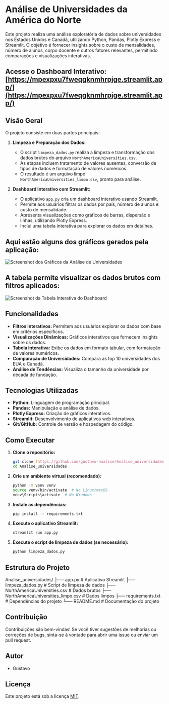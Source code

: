 # Análise de Universidades da América do Norte

Este projeto realiza uma análise exploratória de dados sobre universidades nos Estados Unidos e Canadá, utilizando Python, Pandas, Plotly Express e Streamlit. O objetivo é fornecer insights sobre o custo de mensalidades, número de alunos, corpo docente e outros fatores relevantes, permitindo comparações e visualizações interativas.
## **Acesse o Dashboard Interativo:** [https://mpexpxu7fweqgknmhrpjge.streamlit.app/](https://mpexpxu7fweqgknmhrpjge.streamlit.app/)
## Visão Geral

O projeto consiste em duas partes principais:

1.  **Limpeza e Preparação dos Dados:**
    * O script `limpeza_dados.py` realiza a limpeza e transformação dos dados brutos do arquivo `NorthAmericaUniversities.csv`.
    * As etapas incluem tratamento de valores ausentes, conversão de tipos de dados e formatação de valores numéricos.
    * O resultado é um arquivo limpo `NorthAmericaUniversities_limpo.csv`, pronto para análise.

2.  **Dashboard Interativo com Streamlit:**
    * O aplicativo `app.py` cria um dashboard interativo usando Streamlit.
    * Permite aos usuários filtrar os dados por país, número de alunos e custo de mensalidade.
    * Apresenta visualizações como gráficos de barras, dispersão e linhas, utilizando Plotly Express.
    * Inclui uma tabela interativa para explorar os dados em detalhes.

## Aqui estão alguns dos gráficos gerados pela aplicação:
![Screenshot dos Gráficos da Análise de Universidades](https://github.com/user-attachments/assets/37fd97d2-2af2-4ef5-aee9-783ae0e72fd1)

## A tabela permite visualizar os dados brutos com filtros aplicados:
![Screenshot da Tabela Interativa do Dashboard](https://github.com/user-attachments/assets/ba7ea0be-7146-4933-9c46-c3592271de39)

## Funcionalidades

* **Filtros Interativos:** Permitem aos usuários explorar os dados com base em critérios específicos.
* **Visualizações Dinâmicas:** Gráficos interativos que fornecem insights sobre os dados.
* **Tabela Interativa:** Exibe os dados em formato tabular, com formatação de valores numéricos.
* **Comparação de Universidades:** Compara as top 10 universidades dos EUA e Canadá.
* **Análise de Tendências:** Visualiza o tamanho da universidade por década de fundação.

## Tecnologias Utilizadas

* **Python:** Linguagem de programação principal.
* **Pandas:** Manipulação e análise de dados.
* **Plotly Express:** Criação de gráficos interativos.
* **Streamlit:** Desenvolvimento de aplicativos web interativos.
* **Git/GitHub:** Controle de versão e hospedagem do código.

## Como Executar

1.  **Clone o repositório:**
    ```bash
    git clone [https://github.com/gustavo-analise/Analise_universidades.git](https://github.com/gustavo-analise/Analise_universidades.git)
    cd Analise_universidades
    ```

2.  **Crie um ambiente virtual (recomendado):**
    ```bash
    python -m venv venv
    source venv/bin/activate  # No Linux/macOS
    venv\Scripts\activate  # No Windows
    ```

3.  **Instale as dependências:**
    ```bash
    pip install -r requirements.txt
    ```

4.  **Execute o aplicativo Streamlit:**
    ```bash
    streamlit run app.py
    ```

5.  **Execute o script de limpeza de dados (se necessário):**
    ```bash
    python limpeza_dados.py
    ```

## Estrutura do Projeto
Analise_universidades/
├── app.py                      # Aplicativo Streamlit
├── limpeza_dados.py            # Script de limpeza de dados
├── NorthAmericaUniversities.csv # Dados brutos
├── NorthAmericaUniversities_limpo.csv # Dados limpos
├── requirements.txt            # Dependências do projeto
└── README.md                   # Documentação do projeto

## Contribuição

Contribuições são bem-vindas! Se você tiver sugestões de melhorias ou correções de bugs, sinta-se à vontade para abrir uma issue ou enviar um pull request.

## Autor

* Gustavo

## Licença

Este projeto está sob a licença [MIT](https://opensource.org/licenses/MIT).

